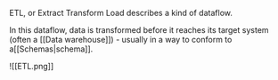 ETL, or Extract Transform Load describes a kind of dataflow. 

In this dataflow, data is transformed before it reaches its target system (often a [[Data warehouse]]) - usually in a way to conform to a[[Schemas|schema]].

![[ETL.png]]

